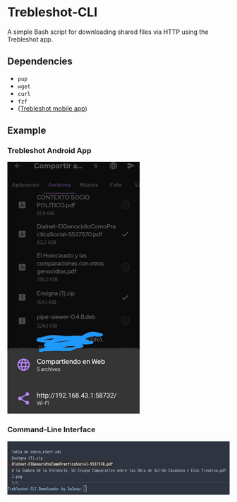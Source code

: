 # Trebleshot-CLI

A simple Bash script for downloading shared files via HTTP using the Trebleshot app.

## Dependencies

- `pup`
- `wget`
- `curl`
- `fzf`
- ([Trebleshot mobile app](https://github.com/trebleshot/android))

## Example

### Trebleshot Android App

<img src="https://raw.githubusercontent.com/IamJony/semi-nord-theme-bluefish/main/photo_2024-07-19_12-03-52.jpg" width="300" />

### Command-Line Interface

![CLI Screenshot](https://raw.githubusercontent.com/IamJony/semi-nord-theme-bluefish/main/Screenshot_2024-07-19-11-51-42_1366x768.png)
